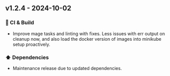 ## v1.2.4 - 2024-10-02


### 🤖 CI & Build

- Improve mage tasks and linting with fixes. Less issues with err output on cleanup now, and also load the docker version of images into minikube setup proactively.

### ⬆️ Dependencies

- Maintenance release due to updated dependencies.